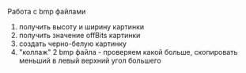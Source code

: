 Работа с bmp файлами
1. получить высоту и ширину картинки
2. получить значение offBits картинки
3. создать черно-белую картинку
4. "коллаж" 2 bmp файла - 
   проверяем какой больше,
   скопировать меньший в левый верхний угол большего